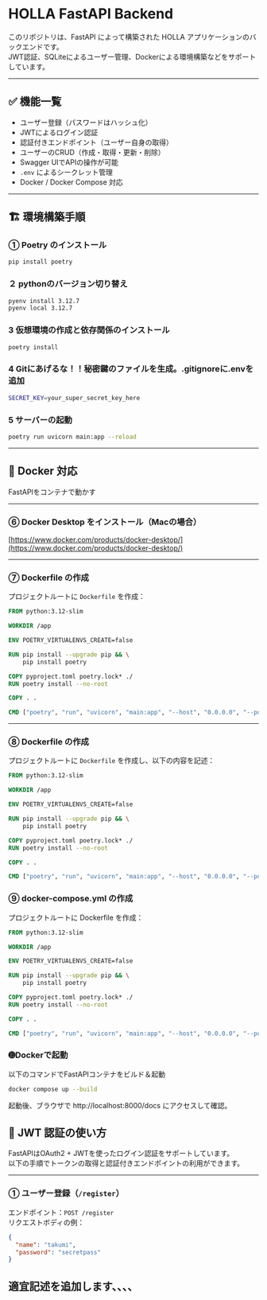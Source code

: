 # HOLLA FastAPI Backend

このリポジトリは、FastAPI によって構築された HOLLA アプリケーションのバックエンドです。  
JWT認証、SQLiteによるユーザー管理、Dockerによる環境構築などをサポートしています。

---

## ✅ 機能一覧

- ユーザー登録（パスワードはハッシュ化）
- JWTによるログイン認証
- 認証付きエンドポイント（ユーザー自身の取得）
- ユーザーのCRUD（作成・取得・更新・削除）
- Swagger UIでAPIの操作が可能
- `.env` によるシークレット管理
- Docker / Docker Compose 対応

---

## 🏗️ 環境構築手順

### ① Poetry のインストール

```bash
pip install poetry
```

### ２ pythonのバージョン切り替え
```bash
pyenv install 3.12.7
pyenv local 3.12.7
```
### 3 仮想環境の作成と依存関係のインストール
```bash
poetry install
```
### 4 Gitにあげるな！！秘密鍵のファイルを生成。.gitignoreに.envを追加
```bash
SECRET_KEY=your_super_secret_key_here
```
### 5 サーバーの起動
```bash
poetry run uvicorn main:app --reload
```
---

## 🐳 Docker 対応

FastAPIをコンテナで動かす

---

### ⑥ Docker Desktop をインストール（Macの場合）

[https://www.docker.com/products/docker-desktop/](https://www.docker.com/products/docker-desktop/)

---

### ⑦ Dockerfile の作成

プロジェクトルートに `Dockerfile` を作成：

```dockerfile
FROM python:3.12-slim

WORKDIR /app

ENV POETRY_VIRTUALENVS_CREATE=false

RUN pip install --upgrade pip && \
    pip install poetry

COPY pyproject.toml poetry.lock* ./
RUN poetry install --no-root

COPY . .

CMD ["poetry", "run", "uvicorn", "main:app", "--host", "0.0.0.0", "--port", "8000", "--reload"]
```

---

### ⑧ Dockerfile の作成

プロジェクトルートに `Dockerfile` を作成し、以下の内容を記述：

```dockerfile
FROM python:3.12-slim

WORKDIR /app

ENV POETRY_VIRTUALENVS_CREATE=false

RUN pip install --upgrade pip && \
    pip install poetry

COPY pyproject.toml poetry.lock* ./
RUN poetry install --no-root

COPY . .

CMD ["poetry", "run", "uvicorn", "main:app", "--host", "0.0.0.0", "--port", "8000", "--reload"]
```

### ⑨ docker-compose.yml の作成
プロジェクトルートに Dockerfile を作成：
```dockerfile
FROM python:3.12-slim

WORKDIR /app

ENV POETRY_VIRTUALENVS_CREATE=false

RUN pip install --upgrade pip && \
    pip install poetry

COPY pyproject.toml poetry.lock* ./
RUN poetry install --no-root

COPY . .

CMD ["poetry", "run", "uvicorn", "main:app", "--host", "0.0.0.0", "--port", "8000", "--reload"]
```

### ➓Dockerで起動
以下のコマンドでFastAPIコンテナをビルド＆起動
```bash
docker compose up --build
```
起動後、ブラウザで http://localhost:8000/docs にアクセスして確認。

## 🔐 JWT 認証の使い方

FastAPIはOAuth2 + JWTを使ったログイン認証をサポートしています。  
以下の手順でトークンの取得と認証付きエンドポイントの利用ができます。

---

### ① ユーザー登録（`/register`）

エンドポイント：`POST /register`  
リクエストボディの例：

```json
{
  "name": "takumi",
  "password": "secretpass"
}
```
## 適宜記述を追加します、、、、